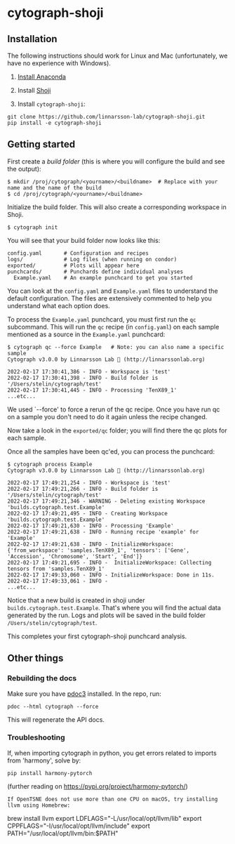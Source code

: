 
# cytograph-shoji

## Installation

The following instructions should work for Linux and Mac (unfortunately, we have no 
experience with Windows).

1. [Install Anaconda](https://www.continuum.io/downloads)

2. Install [Shoji](https://github.com/linnarsson-lab/shoji)

3. Install `cytograph-shoji`:

```
git clone https://github.com/linnarsson-lab/cytograph-shoji.git
pip install -e cytograph-shoji
```

## Getting started

First create a *build folder* (this is where you will configure the build and see the output):

```
$ mkdir /proj/cytograph/<yourname>/<buildname>  # Replace with your name and the name of the build
$ cd /proj/cytograph/<yourname>/<buildname>
```

Initialize the build folder. This will also create a corresponding workspace in Shoji.

```
$ cytograph init
```

You will see that your build folder now looks like this:

```
config.yaml       # Configuration and recipes
logs/             # Log files (when running on condor)
exported/         # Plots will appear here
punchcards/       # Punchards define individual analyses
  Example.yaml    # An example punchcard to get you started
```

You can look at the `config.yaml` and `Example.yaml` files to understand the default configuration.
The files are extensively commented to help you understand what each option does.

To process the `Example.yaml` punchcard, you must first run the `qc` subcommand. This will run the `qc`
recipe (in `config.yaml`) on each sample mentioned as a source in the `Example.yaml` punchcard:

```
$ cytograph qc --force Example   # Note: you can also name a specific sample
Cytograph v3.0.0 by Linnarsson Lab 🌸 (http://linnarssonlab.org)

2022-02-17 17:30:41,386 - INFO - Workspace is 'test'
2022-02-17 17:30:41,398 - INFO - Build folder is '/Users/stelin/cytograph/test'
2022-02-17 17:30:41,445 - INFO - Processing 'TenX89_1'
...etc...
```

We used `--force' to force a rerun of the qc recipe. Once you have run qc on a sample
you don't need to do it again unless the recipe changed.

Now take a look in the `exported/qc` folder; you will find there the qc plots for each sample.

Once all the samples have been qc'ed, you can process the punchcard:

```
$ cytograph process Example
Cytograph v3.0.0 by Linnarsson Lab 🌸 (http://linnarssonlab.org)

2022-02-17 17:49:21,254 - INFO - Workspace is 'test'
2022-02-17 17:49:21,266 - INFO - Build folder is '/Users/stelin/cytograph/test'
2022-02-17 17:49:21,346 - WARNING - Deleting existing Workspace 'builds.cytograph.test.Example'
2022-02-17 17:49:21,495 - INFO - Creating Workspace 'builds.cytograph.test.Example'
2022-02-17 17:49:21,630 - INFO - Processing 'Example'
2022-02-17 17:49:21,638 - INFO - Running recipe 'example' for 'Example'
2022-02-17 17:49:21,638 - INFO - InitializeWorkspace: {'from_workspace': 'samples.TenX89_1', 'tensors': ['Gene', 'Accession', 'Chromosome', 'Start', 'End']}
2022-02-17 17:49:21,695 - INFO -  InitializeWorkspace: Collecting tensors from 'samples.TenX89_1'
2022-02-17 17:49:33,060 - INFO - InitializeWorkspace: Done in 11s.
2022-02-17 17:49:33,061 - INFO - 
...etc...
```

Notice that a new build is created in shoji under `builds.cytograph.test.Example`. That's where you will find the 
actual data generated by the run. Logs and plots will be saved in the build folder `/Users/stelin/cytograph/test`.

This completes your first cytograph-shoji punchcard analysis.


## Other things

### Rebuilding the docs

Make sure you have [pdoc3](https://pdoc3.github.io/pdoc/) installed. In the repo, run:

```
pdoc --html cytograph --force
```

This will regenerate the API docs. 



### Troubleshooting
If, when importing cytograph in python, you get errors related to imports from 'harmony', solve by:
```
pip install harmony-pytorch
```
(further reading on https://pypi.org/project/harmony-pytorch/)

```
If OpenTSNE does not use more than one CPU on macOS, try installing llvm using Homebrew:
```
brew install llvm
export LDFLAGS="-L/usr/local/opt/llvm/lib"
export CPPFLAGS="-I/usr/local/opt/llvm/include"
export PATH="/usr/local/opt/llvm/bin:$PATH"
```
